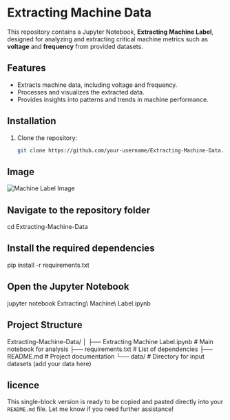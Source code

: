 # Extracting Machine Data

This repository contains a Jupyter Notebook, **Extracting Machine Label**, designed for analyzing and extracting critical machine metrics such as **voltage** and **frequency** from provided datasets.

## Features
- Extracts machine data, including voltage and frequency.
- Processes and visualizes the extracted data.
- Provides insights into patterns and trends in machine performance.

## Installation
1. Clone the repository:
   ```bash
   git clone https://github.com/your-username/Extracting-Machine-Data.git
   
## Image
![Machine Label Image](https://github.com/user-attachments/assets/807b5f96-3327-4fed-8bf0-8c7645e9bf6d)

   
## Navigate to the repository folder
cd Extracting-Machine-Data

## Install the required dependencies
pip install -r requirements.txt

## Open the Jupyter Notebook
jupyter notebook Extracting\ Machine\ Label.ipynb

## Project Structure
Extracting-Machine-Data/
│
├── Extracting Machine Label.ipynb   # Main notebook for analysis
├── requirements.txt                 # List of dependencies
├── README.md                        # Project documentation
└── data/                            # Directory for input datasets (add your data here)

## licence
This single-block version is ready to be copied and pasted directly into your `README.md` file. Let me know if you need further assistance!
